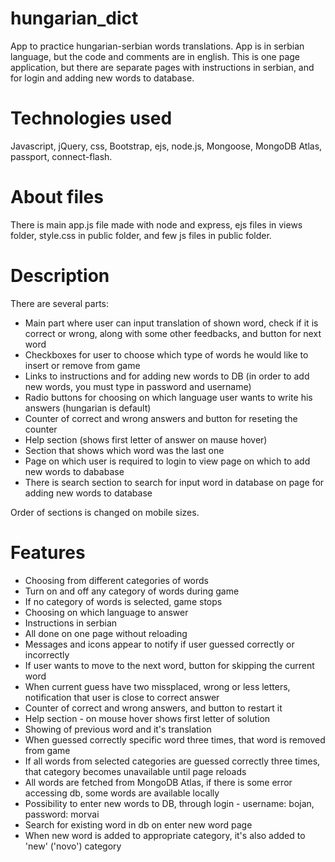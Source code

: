 # hungarian_dict
App to practice hungarian-serbian words translations.
App is in serbian language, but the code and comments are in english.
This is one page application, but there are separate pages with instructions in serbian, and for login and adding new words to database.

# Technologies used
Javascript, jQuery, css, Bootstrap, ejs, node.js, Mongoose, MongoDB Atlas, passport, connect-flash.

# About files
There is main app.js file made with node and express, ejs files in views folder, style.css in public folder, and few js files in public folder.

# Description
There are several parts:
- Main part where user can input translation of shown word, check if it is correct or wrong, along with some other feedbacks, and button for next word
- Checkboxes for user to choose which type of words he would like to insert or remove from game
- Links to instructions and for adding new words to DB (in order to add new words, you must type in password and username)
- Radio buttons for choosing on which language user wants to write his answers (hungarian is default)
- Counter of correct and wrong answers and button for reseting the counter
- Help section (shows first letter of answer on mause hover)
- Section that shows which word was the last one
- Page on which user is required to login to view page on which to add new words to dababase
- There is search section to search for input word in database on page for adding new words to database

Order of sections is changed on mobile sizes.

# Features
- Choosing from different categories of words
- Turn on and off any category of words during game
- If no category of words is selected, game stops
- Choosing on which language to answer
- Instructions in serbian
- All done on one page without reloading
- Messages and icons appear to notify if user guessed correctly or incorrectly
- If user wants to move to the next word, button for skipping the current word
- When current guess have two missplaced, wrong or less letters, notification that user is close to correct answer
- Counter of correct and wrong answers, and button to restart it
- Help section - on mouse hover shows first letter of solution
- Showing of previous word and it's translation
- When guessed correctly specific word three times, that word is removed from game
- If all words from selected categories are guessed correctly three times, that category becomes unavailable until page reloads
- All words are fetched from MongoDB Atlas, if there is some error accessing db, some words are available locally
- Possibility to enter new words to DB, through login - username: bojan, password: morvai
- Search for existing word in db on enter new word page
- When new word is added to appropriate category, it's also added to 'new' ('novo') category



